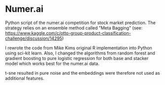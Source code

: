 # Numer.ai
Python script of the numer.ai competition for stock market prediction. The strategy relies on an ensemble method called "Meta Bagging" (see:  https://www.kaggle.com/c/otto-group-product-classification-challenge/discussion/14295)

I rewrote the code from Mike Kims original R implementation into Python using sci-kit learn. Also, I changed the algorithms from random forest and gradient boosting to pure logistic regression for both base and stacker model which works best for the numer.ai data.

t-sne resulted in pure noise and the embeddings were therefore not used as additional features. 
